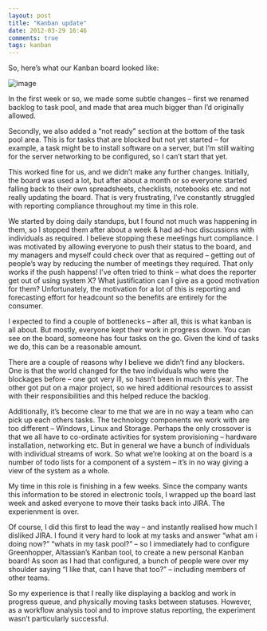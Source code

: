```yaml
---
layout: post
title: "Kanban update"
date: 2012-03-29 16:46
comments: true
tags: kanban
---
```


So, here’s what our Kanban board looked like:

![image](/sysadmin/assets/images/kanban.jpg)

In the first week or so, we made some subtle changes – first we renamed backlog to task pool, and made that area much bigger than I’d originally allowed.

Secondly, we also added a “not ready” section at the bottom of the task pool area. This is for tasks that are blocked but not yet started – for example, a task might be to install software on a server, but I’m still waiting for the server networking to be configured, so I can’t start that yet.

This worked fine for us, and we didn’t make any further changes. Initially, the board was used a lot, but after about a month or so everyone started falling back to their own spreadsheets, checklists, notebooks etc. and not really updating the board. That is very frustrating, I’ve constantly struggled with reporting compliance throughout my time in this role.

We started by doing daily standups, but I found not much was happening in them, so I stopped them after about a week & had ad-hoc discussions with individuals as required. I believe stopping these meetings hurt compliance. I was motivated by allowing everyone to push their status to the board, and my managers and myself could check over that as required – getting out of people’s way by reducing the number of meetings they required. That only works if the push happens! I’ve often tried to think – what does the reporter get out of using system X? What justification can I give as a good motivation for them? Unfortunately, the motivation for a lot of this is reporting and forecasting effort for headcount so the benefits are entirely for the consumer.

I expected to find a couple of bottlenecks – after all, this is what kanban is all about. But mostly, everyone kept their work in progress down. You can see on the board, someone has four tasks on the go. Given the kind of tasks we do, this can be a reasonable amount.

There are a couple of reasons why I believe we didn’t find any blockers. One is that the world changed for the two individuals who were the blockages before – one got very ill, so hasn’t been in much this year. The other got put on a major project, so we hired additional resources to assist with their responsibilities and this helped reduce the backlog.

Additionally, it’s become clear to me that we are in no way a team who can pick up each others tasks. The technology components we work with are too different – Windows, Linux and Storage. Perhaps the only crossover is that we all have to co-ordinate activities for system provisioning – hardware installation, networking etc. But in general we have a bunch of individuals with individual streams of work. So what we’re looking at on the board is a number of todo lists for a component of a system – it’s in no way giving a view of the system as a whole.

My time in this role is finishing in a few weeks. Since the company wants this information to be stored in electronic tools, I wrapped up the board last week and asked everyone to move their tasks back into JIRA. The experienment is over.

Of course, I did this first to lead the way – and instantly realised how much I disliked JIRA. I found it very hard to look at my tasks and answer “what am i doing now?” “whats in my task pool?” – so I immediately had to configure Greenhopper, Altassian’s Kanban tool, to create a new personal Kanban board! As soon as I had that configured, a bunch of people were over my shoulder saying “I like that, can I have that too?” – including members of other teams.

So my experience is that I really like displaying a backlog and work in progress queue, and physically moving tasks between statuses. However, as a workflow analysis tool and to improve status reporting, the experiment wasn’t particularly successful.

